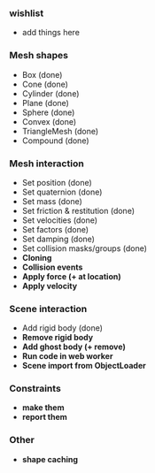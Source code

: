 ### wishlist
* add things here

### Mesh shapes
* Box (done)
* Cone (done)
* Cylinder (done)
* Plane (done)
* Sphere (done)
* Convex (done)
* TriangleMesh (done)
* Compound (done)

### Mesh interaction
* Set position (done)
* Set quaternion (done)
* Set mass (done)
* Set friction & restitution (done)
* Set velocities (done)
* Set factors (done)
* Set damping (done)
* Set collision masks/groups (done)
* **Cloning**
* **Collision events**
* **Apply force (+ at location)**
* **Apply velocity**

### Scene interaction
* Add rigid body (done)
* **Remove rigid body**
* **Add ghost body (+ remove)**
* **Run code in web worker**
* **Scene import from ObjectLoader**

### Constraints
* **make them**
* **report them**

### Other
* **shape caching**